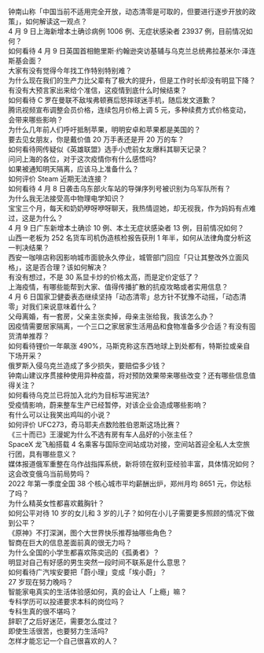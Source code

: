 钟南山称「中国当前不适用完全开放，动态清零是可取的，但要进行逐步开放的政策」，如何解读这一观点？  
4 月 9 日上海新增本土确诊病例 1006 例、无症状感染者 23937 例，目前情况如何？  
如何看待 4 月 9 日英国首相鲍里斯·约翰逊突访基辅与乌克兰总统弗拉基米尔·泽连斯基会面？  
大家有没有觉得今年找工作特别特别难？  
为什么现在我们的生产力比父辈有了极大的提升，但是工作时长却没有明显下降？  
有没有大预言家出来给个准信，这疫情到底什么时候结束？  
如何看待 C 罗在曼联不敌埃弗顿赛后怒摔球迷手机，随后发文道歉？  
腾讯视频宣布调整会员价格，连续包月价格上调 5 元，多种续费方式价格变动，会带来哪些影响？  
为什么几年前人们呼吁抵制苹果，明明安卓和苹果都是美国的？  
要去见女朋友，你是戴价值 20 万手表还是开 20 万的车？  
如何看待网传疑似《英雄联盟》选手小虎前女友爆料其聊天记录？  
问问上海的各位，对于这次疫情你有什么感悟吗?  
如果被通知明天隔离，应该马上准备什么？  
如何评价 Steam 近期无法连接？  
如何看待 4 月 8 日袭击乌东部火车站的导弹序列号被识别为乌军队所有？  
为什么我无法接受高中物理电学知识？  
宝宝三个月，每天和奶奶咿呀咿呀聊天，我热情逗她，却无视我，作为妈妈有点难过，这是为什么？  
4 月 9 日广东新增本土确诊 10 例、本土无症状感染者 13 例，目前情况如何？  
山西一老板为 252 名货车司机伪造核检报告获刑 1 年半，如何从法律角度分析这一判决结果？  
西安一咖啡店称因影响城市面貌永久停业，城管部门回应「只让其整改外立面风格」，这是否合理？该如何解决？  
有没有想过，不是 30 系显卡炒的价格太高，而是定价定低了？  
上海疫情，有哪些能帮到大家、值得传播扩散的抗疫攻略或者实用信息？  
4 月 6 日国家卫健委表态继续坚持「动态清零」总方针不犹豫不动摇，「动态清零」对我们来说意味着什么？  
父母离婚，有一套房，父亲主张卖掉，母亲主张给我，我该怎么办？  
因疫情需要居家隔离，一个三口之家居家生活用品和食物准备多少合适？有没有囤货清单推荐？  
如何看待锂价一年飙涨 490%，马斯克称这东西地球上到处都有，特斯拉或亲自下场开采？  
俄罗斯入侵乌克兰造成了多少损失，要赔偿多少钱？  
钟南山建议序贯接种使用异种疫苗，将对预防效果带来哪些改变？还有哪些信息值得关注？  
如何看待乌克兰已将加入北约为目标写进宪法?  
受疫情影响，蔚来整车生产已经暂停，对该企业会造成哪些影响？  
有什么可以让我笑出鸡叫的小说？  
如何评价 UFC273，奇马耶夫点数险胜伯恩斯这场比赛？  
《三十而已》王漫妮为什么不选有房有车人品好的小张主任？  
SpaceX 龙飞船搭载 4 名乘客与国际空间站成功对接，空间站首迎全私人太空旅行团，具有哪些意义？  
媒体报道俄军重整在乌作战指挥系统，新将领在叙利亚经验丰富，具体情况如何？这会改变俄乌当前局势吗？  
2022 年第一季度全国 38 个核心城市平均薪酬出炉，郑州月均 8651 元，你达标了吗？  
为什么精英女性都喜欢戴胸针？  
如何公平对待 10 岁的女儿和 3 岁的儿子？如何在小儿子需要更多照顾的情况下做到公平？  
《原神》不打深渊，图个大世界快乐推荐抽哪些角色？  
智商在巨大的信息差面前真的很无力吗？  
为什么全国的小学生都喜欢陈奕迅的《孤勇者》？  
明显对自己有好感的男生突然一段时间不联系是什么意思？  
如何看待广汽埃安要把「蔚小理」变成「埃小蔚」？  
27 岁现在努力晚吗？  
智能家电真实的生活体验感如何，真的会让人「上瘾」嘛？  
专科学历可以投递要求本科的岗位吗？  
专科生真的很不堪吗？  
辞职了之后好迷茫，需要怎么度过？  
即使生活很苦，也要努力生活吗?  
怎样才能忘记一个自己很喜欢的人？  
